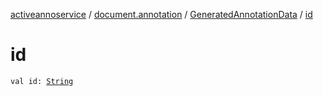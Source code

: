 [activeannoservice](../../index.md) / [document.annotation](../index.md) / [GeneratedAnnotationData](index.md) / [id](./id.md)

# id

`val id: `[`String`](https://kotlinlang.org/api/latest/jvm/stdlib/kotlin/-string/index.html)